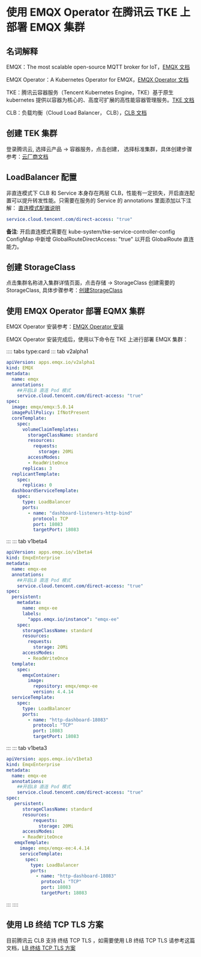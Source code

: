 # 使用 EMQX Operator 在腾讯云 TKE 上部署 EMQX 集群

## 名词解释

EMQX：The most scalable open-source MQTT broker for IoT，[EMQX 文档](https://github.com/emqx/emqx)

EMQX Operator：A Kubernetes Operator for EMQX，[EMQX Operator 文档](https://github.com/emqx/emqx-operator)

TKE：腾讯云容器服务（Tencent Kubernetes Engine，TKE）基于原生 kubernetes 提供以容器为核心的、高度可扩展的高性能容器管理服务。[TKE 文档](https://cloud.tencent.com/document/product/457)

CLB：负载均衡（Cloud Load Balancer， CLB），[CLB 文档](https://cloud.tencent.com/document/product/214/8975)

## 创建 TEK 集群

登录腾讯云, 选择云产品  -> 容器服务，点击创建， 选择标准集群，具体创建步骤参考：[云厂商文档](https://cloud.tencent.com/document/product/457/32189)

## LoadBalancer 配置

非直连模式下 CLB 和 Service 本身存在两层 CLB，性能有一定损失，开启直连配置可以提升转发性能。只需要在服务的 Service 的 annotations 里面添加以下注解： [直连模式配置说明](https://cloud.tencent.com/document/product/457/41897)

```yaml
service.cloud.tencent.com/direct-access: "true" 
```

**备注**: 开启直连模式需要在 kube-system/tke-service-controller-config ConfigMap 中新增 GlobalRouteDirectAccess: "true" 以开启 GlobalRoute 直连能力。

## 创建 StorageClass

点击集群名称进入集群详情页面，点击存储 -> StorageClass 创建需要的 StorageClass, 具体步骤参考：[创建StorageClass](https://console.cloud.tencent.com/tke2/cluster/sub/create/storage/sc?rid=16&clusterId=cls-mm0it4nz)

## 使用 EMQX Operator 部署 EQMX 集群

EMQX Operator 安装参考：[EMQX Operator 安装](https://github.com/emqx/emqx-operator/blob/main/docs/en_US/getting-started/getting-started.md)

EMQX Operator 安装完成后，使用以下命令在 TKE 上进行部署 EMQX 集群：

:::: tabs type:card 
::: tab v2alpha1

```yaml
apiVersion: apps.emqx.io/v2alpha1
kind: EMQX
metadata:
  name: emqx
  annotations:
    ##开启LB 直连 Pod 模式
    service.cloud.tencent.com/direct-access: "true"
spec:
  image: emqx/emqx:5.0.14
  imagePullPolicy: IfNotPresent
  coreTemplate:
    spec:
      volumeClaimTemplates:
        storageClassName: standard
        resources:
          requests:
            storage: 20Mi
        accessModes:
        - ReadWriteOnce
      replicas: 3
  replicantTemplate:
    spec:
      replicas: 0
  dashboardServiceTemplate:
    spec:
      type: LoadBalancer
      ports:
        - name: "dashboard-listeners-http-bind"
          protocol: TCP
          port: 18083
          targetPort: 18083
```
:::
::: tab v1beta4

```yaml
apiVersion: apps.emqx.io/v1beta4
kind: EmqxEnterprise
metadata:
  name: emqx-ee
  annotations:
    ##开启LB 直连 Pod 模式
    service.cloud.tencent.com/direct-access: "true"
spec:
  persistent:
    metadata:
      name: emqx-ee
      labels:
        "apps.emqx.io/instance": "emqx-ee"
    spec:
      storageClassName: standard
      resources:
        requests:
          storage: 20Mi
      accessModes:
        - ReadWriteOnce
  template:
    spec:
      emqxContainer:
        image: 
          repository: emqx/emqx-ee
          version: 4.4.14
  serviceTemplate:
    spec:
      type: LoadBalancer
      ports:
        - name: "http-dashboard-18083"
          protocol: "TCP"
          port: 18083
          targetPort: 18083
```
:::
::: tab v1beta3

```yaml
apiVersion: apps.emqx.io/v1beta3
kind: EmqxEnterprise
metadata:
  name: emqx-ee
  annotations:
    ##开启LB 直连 Pod 模式
    service.cloud.tencent.com/direct-access: "true"
spec:
   persistent:
      storageClassName: standard
      resources:
          requests:
            storage: 20Mi
      accessModes:
      - ReadWriteOnce
   emqxTemplate:
     image: emqx/emqx-ee:4.4.14
     serviceTemplate:
       spec:
         type: LoadBalancer
         ports:
           - name: "http-dashboard-18083"
             protocol: "TCP"
             port: 18083
             targetPort: 18083
```
::: 
::::

## 使用 LB 终结 TCP TLS 方案

目前腾讯云 CLB 支持 终结 TCP TLS ，如需要使用 LB 终结 TCP TLS 请参考这篇文档，[LB 终结 TCP TLS 方案](https://github.com/emqx/emqx-operator/discussions/312)





